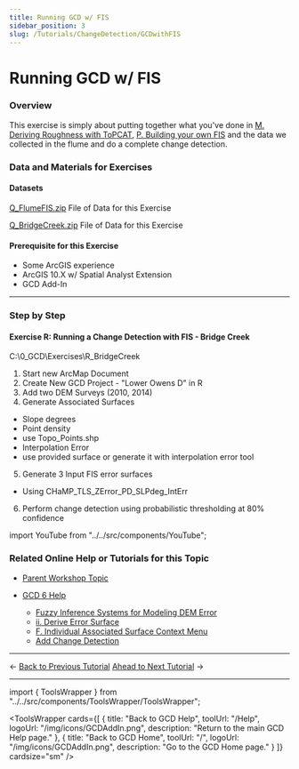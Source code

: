 ```yaml
---
title: Running GCD w/ FIS
sidebar_position: 3
slug: /Tutorials/ChangeDetection/GCDwithFIS
---
```

# Running GCD w/ FIS

### Overview

This exercise is simply about putting together what you've done in [M. Deriving Roughness with ToPCAT](/tutorials--how-to/workshop-tutorials/m-deriving-roughness-with-topcat), [P. Building your own FIS](/tutorials--how-to/workshop-tutorials/p-building-your-own-fis) and the data we collected in the flume and do a complete change detection.

### Data and Materials for Exercises

#### Datasets

[Q_FlumeFIS.zip](http://etalweb.joewheaton.org/etal_workshops/GCD/2015_USU/Q_FlumeFIS.zip) File of Data for this Exercise 

[Q_BridgeCreek.zip](http://etalweb.joewheaton.org/etal_workshops/GCD/2015_USU/Q_BridgeCreek.zip) File of Data for this Exercise 

#### Prerequisite for this Exercise

- Some ArcGIS experience
- ArcGIS 10.X w/ Spatial Analyst Extension
- GCD Add-In

------

### Step by Step

#### **Exercise R: Running a Change Detection with FIS - Bridge Creek**

C:\0_GCD\Exercises\R_BridgeCreek

1. Start new ArcMap Document
2. Create New GCD Project - "Lower Owens D" in R
3. Add two DEM Surveys (2010, 2014)
4. Generate Associated Surfaces
  - Slope degrees
  - Point density
  - use Topo_Points.shp
  - Interpolation Error
  - use provided surface or generate it with interpolation error tool
5. Generate 3 Input FIS error surfaces
  - Using CHaMP_TLS_ZError_PD_SLPdeg_IntErr
6. Perform change detection using probabilistic thresholding at 80% confidence



import YouTube from "../../src/components/YouTube";

<YouTube embedId="vzsDEEwVVMk" title="Running GCD with FIS - Bridge Creek" />

### Related Online Help or Tutorials for this Topic

- [Parent Workshop Topic](/Help/Workshops/workshop-topics/versions/3-day-workshop/2-errors-uncertainties/q-changedetection)

- [GCD 6 Help](/)
  - [Fuzzy Inference Systems for Modeling DEM Error](/gcd-concepts/fuzzy-inference-systems-for-modeling-dem-error)
  - [ii. Derive Error Surface](/gcd-command-reference/gcd-project-explorer/g-error-surfaces-context-menu/ii-derive-error-surface)
  - [F. Individual Associated Surface Context Menu](/gcd-command-reference/gcd-project-explorer/f-individual-associated-surface-context-menu)
  - [Add Change Detection](/gcd-command-reference/gcd-analysis-menu/c-geomorphic-change-detection-submenu/change-detection)

------

← [Back to Previous Tutorial](/tutorials--how-to/workshop-tutorials/p-building-your-own-fis)        [Ahead to Next Tutorial](/tutorials--how-to/workshop-tutorials/s-bayesian-updating-excercise) →

------

import { ToolsWrapper } from "../../src/components/ToolsWrapper/ToolsWrapper";

<ToolsWrapper
  cards={[
    {
      title: "Back to GCD Help",
      toolUrl: "/Help",
      logoUrl: "/img/icons/GCDAddIn.png",
      description: "Return to the main GCD Help page."
    },
    {
      title: "Back to GCD Home",
      toolUrl: "/",
      logoUrl: "/img/icons/GCDAddIn.png",
      description: "Go to the GCD Home page."
    }
  ]}
  cardsize="sm"
/>